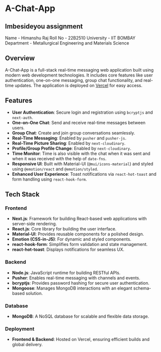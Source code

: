 # A-Chat-App

## Imbesideyou assignment
Name - Himanshu Raj
Roll No - 22B2510
University - IIT BOMBAY
Department - Metallurgical Engineering and Materials Science

## Overview
A-Chat-App is a full-stack real-time messaging web application built using modern web development technologies. It includes core features like user authentication, one-on-one messaging, group chat functionality, and real-time updates. The application is deployed on [Vercel](https://a-chat-app.vercel.app/) for easy access.

## Features
- **User Authentication**: Secure login and registration using `bcryptjs` and `next-auth`.
- **One-on-One Chat**: Send and receive real-time messages between users.
- **Group Chat**: Create and join group conversations seamlessly.
- **Real-Time Messaging**: Enabled by `pusher` and `pusher-js`.
- **Real-Time Picture Sharing**: Enabled by `next-cloudinary`.
- **Profile/Group Profile Change**: Enabled by `next-cloudinary`.
- **Time Monitor**: Time is also visible with the chat when it was sent and when it was received with the help of `date-fns`.
- **Responsive UI**: Built with Material-UI (`@mui/icons-material`) and styled using `@emotion/react` and `@emotion/styled`.
- **Enhanced User Experience**: Toast notifications via `react-hot-toast` and form handling using `react-hook-form`.

## Tech Stack

### Frontend
- **Next.js**: Framework for building React-based web applications with server-side rendering.
- **React.js**: Core library for building the user interface.
- **Material-UI**: Provides reusable components for a polished design.
- **Emotion (CSS-in-JS)**: For dynamic and styled components.
- **react-hook-form**: Simplifies form validation and state management.
- **react-hot-toast**: Displays notifications for seamless UX.

### Backend
- **Node.js**: JavaScript runtime for building RESTful APIs.
- **Pusher**: Enables real-time messaging with channels and events.
- **bcryptjs**: Provides password hashing for secure user authentication.
- **Mongoose**: Manages MongoDB interactions with an elegant schema-based solution.

### Database
- **MongoDB**: A NoSQL database for scalable and flexible data storage.

### Deployment
- **Frontend & Backend**: Hosted on Vercel, ensuring efficient builds and global delivery.
